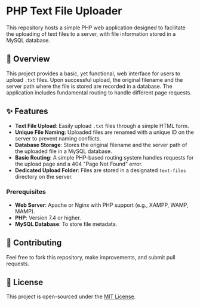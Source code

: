 # PHP Text File Uploader

This repository hosts a simple PHP web application designed to facilitate the uploading of text files to a server, with file information stored in a MySQL database.

## 📄 Overview

This project provides a basic, yet functional, web interface for users to upload `.txt` files. Upon successful upload, the original filename and the server path where the file is stored are recorded in a database. The application includes fundamental routing to handle different page requests.

## ✨ Features

* **Text File Upload**: Easily upload `.txt` files through a simple HTML form.
* **Unique File Naming**: Uploaded files are renamed with a unique ID on the server to prevent naming conflicts.
* **Database Storage**: Stores the original filename and the server path of the uploaded file in a MySQL database.
* **Basic Routing**: A simple PHP-based routing system handles requests for the upload page and a 404 "Page Not Found" error.
* **Dedicated Upload Folder**: Files are stored in a designated `text-files` directory on the server.

### Prerequisites

* **Web Server**: Apache or Nginx with PHP support (e.g., XAMPP, WAMP, MAMP).
* **PHP**: Version 7.4 or higher.
* **MySQL Database**: To store file metadata.

## 🤝 Contributing

Feel free to fork this repository, make improvements, and submit pull requests.

## 📄 License

This project is open-sourced under the [MIT License](LICENSE).
